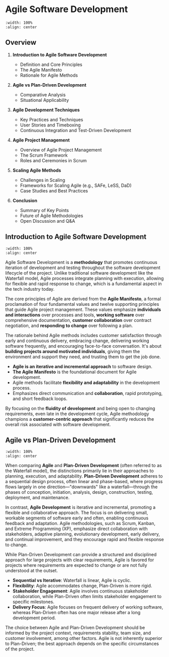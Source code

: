 # Agile Software Development

```{image} figs/agile-cover.png
:width: 100%
:align: center
```

## Overview

1. **Introduction to Agile Software Development**

   - Definition and Core Principles
   - The Agile Manifesto
   - Rationale for Agile Methods

2. **Agile vs Plan-Driven Development**

   - Comparative Analysis
   - Situational Applicability

3. **Agile Development Techniques**

   - Key Practices and Techniques
   - User Stories and Timeboxing
   - Continuous Integration and Test-Driven Development

4. **Agile Project Management**

   - Overview of Agile Project Management
   - The Scrum Framework
   - Roles and Ceremonies in Scrum

5. **Scaling Agile Methods**

   - Challenges in Scaling
   - Frameworks for Scaling Agile (e.g., SAFe, LeSS, DaD)
   - Case Studies and Best Practices

6. **Conclusion**
   - Summary of Key Points
   - Future of Agile Methodologies
   - Open Discussion and Q&A

## Introduction to Agile Software Development

```{image} figs/agile-manifesto.png
:width: 100%
:align: center
```

Agile Software Development is a **methodology** that promotes continuous iteration of development and testing throughout the software development lifecycle of the project. Unlike traditional software development like the Waterfall model, Agile processes integrate planning with execution, allowing for flexible and rapid response to change, which is a fundamental aspect in the tech industry today.

The core principles of Agile are derived from the **Agile Manifesto**, a formal proclamation of four fundamental values and twelve supporting principles that guide Agile project management. These values emphasize **individuals and interactions** over processes and tools, **working software** over comprehensive documentation, **customer collaboration** over contract negotiation, and **responding to change** over following a plan.

The rationale behind Agile methods includes customer satisfaction through early and continuous delivery, embracing change, delivering working software frequently, and encouraging face-to-face conversation. It's about **building projects around motivated individuals**, giving them the environment and support they need, and trusting them to get the job done.

- **Agile is an iterative and incremental approach** to software design.
- **The Agile Manifesto** is the foundational document for Agile development.
- Agile methods facilitate **flexibility and adaptability** in the development process.
- Emphasizes direct communication and **collaboration**, rapid prototyping, and short feedback loops.

By focusing on the **fluidity of development** and being open to changing requirements, even late in the development cycle, Agile methodology champions a **customer-centric approach** that significantly reduces the overall risk associated with software development.

## Agile vs Plan-Driven Development

```{image} figs/agile-vs-plan-driven.png
:width: 100%
:align: center
```

When comparing **Agile** and **Plan-Driven Development** (often referred to as the Waterfall model), the distinctions primarily lie in their approaches to planning, execution, and adaptability. **Plan-Driven Development** adheres to a sequential design process, often linear and phase-based, where progress flows largely in one direction—"downwards" like a waterfall—through the phases of conception, initiation, analysis, design, construction, testing, deployment, and maintenance.

In contrast, **Agile Development** is iterative and incremental, promoting a flexible and collaborative approach. The focus is on delivering small, workable segments of software early and often, enabling continuous feedback and adaptation. Agile methodologies, such as Scrum, Kanban, and Extreme Programming (XP), emphasize direct collaboration with stakeholders, adaptive planning, evolutionary development, early delivery, and continual improvement, and they encourage rapid and flexible response to change.

While Plan-Driven Development can provide a structured and disciplined approach for large projects with clear requirements, Agile is favored for projects where requirements are expected to change or are not fully understood at the outset.

- **Sequential vs Iterative**: Waterfall is linear, Agile is cyclic.
- **Flexibility**: Agile accommodates change, Plan-Driven is more rigid.
- **Stakeholder Engagement**: Agile involves continuous stakeholder collaboration, while Plan-Driven often limits stakeholder engagement to specific milestones.
- **Delivery Focus**: Agile focuses on frequent delivery of working software, whereas Plan-Driven often has one major release after a long development period.

The choice between Agile and Plan-Driven Development should be informed by the project context, requirements stability, team size, and customer involvement, among other factors. Agile is not inherently superior to Plan-Driven; the best approach depends on the specific circumstances of the project.
